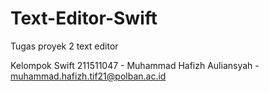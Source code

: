 # Text-Editor-Swift
Tugas proyek 2 text editor

Kelompok Swift
211511047 - Muhammad Hafizh Auliansyah - muhammad.hafizh.tif21@polban.ac.id
